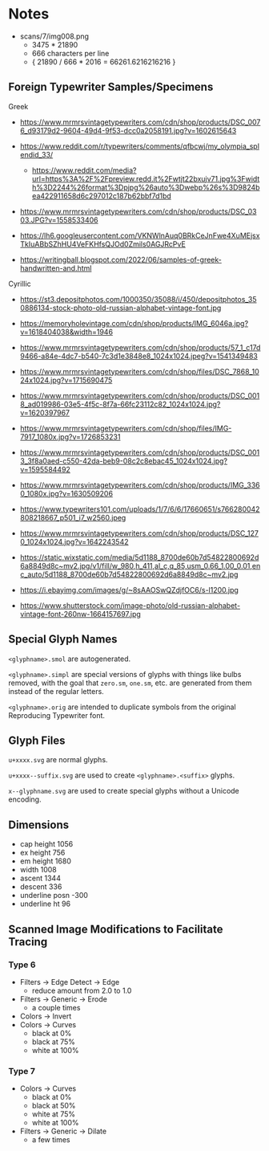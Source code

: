 # Notes

-   scans/7/img008.png
    -   3475 * 21890
    -   666 characters per line
    -   { 21890 / 666 * 2016 = 66261.6216216216 }



## Foreign Typewriter Samples/Specimens

Greek

-   https://www.mrmrsvintagetypewriters.com/cdn/shop/products/DSC_0076_d93179d2-9604-49d4-9f53-dcc0a2058191.jpg?v=1602615643

-   https://www.reddit.com/r/typewriters/comments/qfbcwj/my_olympia_splendid_33/

    -   https://www.reddit.com/media?url=https%3A%2F%2Fpreview.redd.it%2Fwtjt22bxujv71.jpg%3Fwidth%3D2244%26format%3Dpjpg%26auto%3Dwebp%26s%3D9824bea422911658d6c297012c187b62bbf7d1bd

-   https://www.mrmrsvintagetypewriters.com/cdn/shop/products/DSC_0303.JPG?v=1558533406

-   https://lh6.googleusercontent.com/VKNWlnAuq0BRkCeJnFwe4XuMEjsxTkIuABbSZhHU4VeFKHfsQJOd0Zmils0AGJRcPvE

-   https://writingball.blogspot.com/2022/06/samples-of-greek-handwritten-and.html

Cyrillic

-   https://st3.depositphotos.com/1000350/35088/i/450/depositphotos_350886134-stock-photo-old-russian-alphabet-vintage-font.jpg

-   https://memoryholevintage.com/cdn/shop/products/IMG_6046a.jpg?v=1618404038&width=1946

-   https://www.mrmrsvintagetypewriters.com/cdn/shop/products/57_1_c17d9466-a84e-4dc7-b540-7c3d1e3848e8_1024x1024.jpeg?v=1541349483

-   https://www.mrmrsvintagetypewriters.com/cdn/shop/files/DSC_7868_1024x1024.jpg?v=1715690475

-   https://www.mrmrsvintagetypewriters.com/cdn/shop/products/DSC_0018_ad019986-03e5-4f5c-8f7a-66fc23112c82_1024x1024.jpg?v=1620397967

-   https://www.mrmrsvintagetypewriters.com/cdn/shop/files/IMG-7917_1080x.jpg?v=1726853231

-   https://www.mrmrsvintagetypewriters.com/cdn/shop/products/DSC_0013_3f8a0aed-c550-42da-beb9-08c2c8ebac45_1024x1024.jpg?v=1595584492

-   https://www.mrmrsvintagetypewriters.com/cdn/shop/products/IMG_3360_1080x.jpg?v=1630509206

-   https://www.typewriters101.com/uploads/1/7/6/6/17660651/s766280042808218667_p501_i7_w2560.jpeg

-   https://www.mrmrsvintagetypewriters.com/cdn/shop/products/DSC_1270_1024x1024.jpg?v=1642243542

-   https://static.wixstatic.com/media/5d1188_8700de60b7d54822800692d6a8849d8c~mv2.jpg/v1/fill/w_980,h_411,al_c,q_85,usm_0.66_1.00_0.01,enc_auto/5d1188_8700de60b7d54822800692d6a8849d8c~mv2.jpg

-   https://i.ebayimg.com/images/g/~8sAAOSwQZdjfOC6/s-l1200.jpg

-   https://www.shutterstock.com/image-photo/old-russian-alphabet-vintage-font-260nw-1664157697.jpg

## Special Glyph Names

`<glyphname>.smol` are autogenerated.

`<glyphname>.simpl` are special versions of glyphs with things like
bulbs removed, with the goal that `zero.sm`, `one.sm`, etc. are
generated from them instead of the regular letters.

`<glyphname>.orig` are intended to duplicate symbols from the original
Reproducing Typewriter font.

## Glyph Files

`u+xxxx.svg` are normal glyphs.

`u+xxxx--suffix.svg` are used to create `<glyphname>.<suffix>` glyphs.

`x--glyphname.svg` are used to create special glyphs without a Unicode
encoding.

## Dimensions

-   cap height      1056
-   ex height       756
-   em height       1680
-   width           1008
-   ascent          1344
-   descent         336
-   underline posn  -300
-   underline ht    96

## Scanned Image Modifications to Facilitate Tracing

### Type 6

-   Filters -> Edge Detect -> Edge
    -   reduce amount from 2.0 to 1.0
-   Filters -> Generic -> Erode
    -   a couple times
-   Colors -> Invert
-   Colors -> Curves
    -   black at 0%
    -   black at 75%
    -   white at 100%

### Type 7

-   Colors -> Curves
    -   black at 0%
    -   black at 50%
    -   white at 75%
    -   white at 100%
-   Filters -> Generic -> Dilate
    -   a few times

